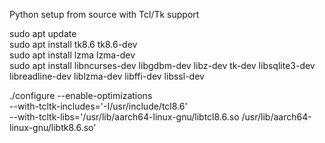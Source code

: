 Python setup from source with Tcl/Tk support

sudo apt update \
sudo apt install tk8.6 tk8.6-dev \
sudo apt install lzma lzma-dev \
sudo apt install libncurses-dev libgdbm-dev libz-dev tk-dev libsqlite3-dev libreadline-dev liblzma-dev libffi-dev libssl-dev


./configure --enable-optimizations \
--with-tcltk-includes='-I/usr/include/tcl8.6' \
--with-tcltk-libs='/usr/lib/aarch64-linux-gnu/libtcl8.6.so /usr/lib/aarch64-linux-gnu/libtk8.6.so'
